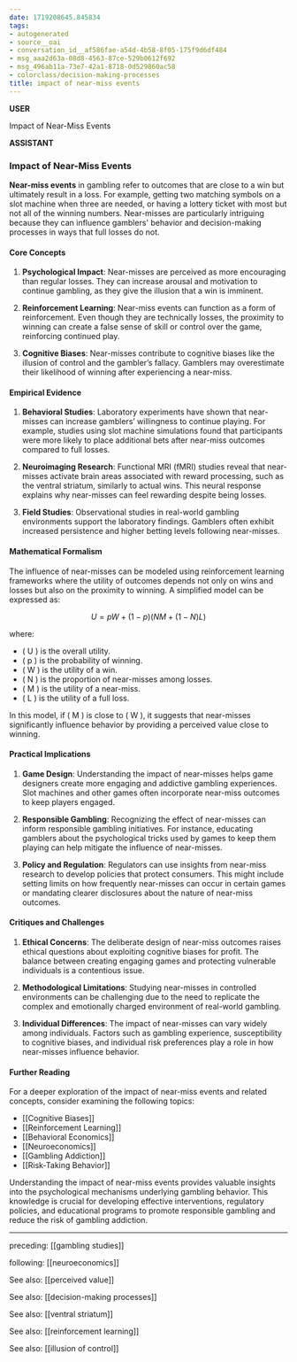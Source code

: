 ```yaml
---
date: 1719208645.845834
tags:
- autogenerated
- source__oai
- conversation_id__af586fae-a54d-4b58-8f05-175f9d6df484
- msg_aaa2d63a-08d8-4563-87ce-529b0612f692
- msg_496ab11a-73e7-42a1-8718-0d529860ac58
- colorclass/decision-making-processes
title: impact of near-miss events
---
```


**USER**

Impact of Near-Miss Events


**ASSISTANT**

### Impact of Near-Miss Events

**Near-miss events** in gambling refer to outcomes that are close to a win but ultimately result in a loss. For example, getting two matching symbols on a slot machine when three are needed, or having a lottery ticket with most but not all of the winning numbers. Near-misses are particularly intriguing because they can influence gamblers' behavior and decision-making processes in ways that full losses do not.

#### Core Concepts

1. **Psychological Impact**: Near-misses are perceived as more encouraging than regular losses. They can increase arousal and motivation to continue gambling, as they give the illusion that a win is imminent.

2. **Reinforcement Learning**: Near-miss events can function as a form of reinforcement. Even though they are technically losses, the proximity to winning can create a false sense of skill or control over the game, reinforcing continued play.

3. **Cognitive Biases**: Near-misses contribute to cognitive biases like the illusion of control and the gambler’s fallacy. Gamblers may overestimate their likelihood of winning after experiencing a near-miss.

#### Empirical Evidence

1. **Behavioral Studies**: Laboratory experiments have shown that near-misses can increase gamblers’ willingness to continue playing. For example, studies using slot machine simulations found that participants were more likely to place additional bets after near-miss outcomes compared to full losses.

2. **Neuroimaging Research**: Functional MRI (fMRI) studies reveal that near-misses activate brain areas associated with reward processing, such as the ventral striatum, similarly to actual wins. This neural response explains why near-misses can feel rewarding despite being losses.

3. **Field Studies**: Observational studies in real-world gambling environments support the laboratory findings. Gamblers often exhibit increased persistence and higher betting levels following near-misses.

#### Mathematical Formalism

The influence of near-misses can be modeled using reinforcement learning frameworks where the utility of outcomes depends not only on wins and losses but also on the proximity to winning. A simplified model can be expressed as:

$$ U = pW + (1-p)\left( N M + (1-N)L \right) $$

where:
- \( U \) is the overall utility.
- \( p \) is the probability of winning.
- \( W \) is the utility of a win.
- \( N \) is the proportion of near-misses among losses.
- \( M \) is the utility of a near-miss.
- \( L \) is the utility of a full loss.

In this model, if \( M \) is close to \( W \), it suggests that near-misses significantly influence behavior by providing a perceived value close to winning.

#### Practical Implications

1. **Game Design**: Understanding the impact of near-misses helps game designers create more engaging and addictive gambling experiences. Slot machines and other games often incorporate near-miss outcomes to keep players engaged.

2. **Responsible Gambling**: Recognizing the effect of near-misses can inform responsible gambling initiatives. For instance, educating gamblers about the psychological tricks used by games to keep them playing can help mitigate the influence of near-misses.

3. **Policy and Regulation**: Regulators can use insights from near-miss research to develop policies that protect consumers. This might include setting limits on how frequently near-misses can occur in certain games or mandating clearer disclosures about the nature of near-miss outcomes.

#### Critiques and Challenges

1. **Ethical Concerns**: The deliberate design of near-miss outcomes raises ethical questions about exploiting cognitive biases for profit. The balance between creating engaging games and protecting vulnerable individuals is a contentious issue.

2. **Methodological Limitations**: Studying near-misses in controlled environments can be challenging due to the need to replicate the complex and emotionally charged environment of real-world gambling.

3. **Individual Differences**: The impact of near-misses can vary widely among individuals. Factors such as gambling experience, susceptibility to cognitive biases, and individual risk preferences play a role in how near-misses influence behavior.

#### Further Reading

For a deeper exploration of the impact of near-miss events and related concepts, consider examining the following topics:

- [[Cognitive Biases]]
- [[Reinforcement Learning]]
- [[Behavioral Economics]]
- [[Neuroeconomics]]
- [[Gambling Addiction]]
- [[Risk-Taking Behavior]]

Understanding the impact of near-miss events provides valuable insights into the psychological mechanisms underlying gambling behavior. This knowledge is crucial for developing effective interventions, regulatory policies, and educational programs to promote responsible gambling and reduce the risk of gambling addiction.


---

preceding: [[gambling studies]]  


following: [[neuroeconomics]]

See also: [[perceived value]]


See also: [[decision-making processes]]


See also: [[ventral striatum]]


See also: [[reinforcement learning]]


See also: [[illusion of control]]